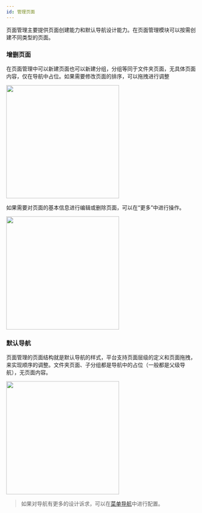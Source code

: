 ```yaml
---
id: 管理页面
---
```



页面管理主要提供页面创建能力和默认导航设计能力。在页面管理模块可以按需创建不同类型的页面。


### 增删页面

在页面管理中可以新建页面也可以新建分组，分组等同于文件夹页面，无具体页面内容，仅在导航中占位。如果需要修改页面的排序，可以拖拽进行调整

<img src="../img/页面设计/管理页面/页面创建.png" width="300"/>

如果需要对页面的基本信息进行编辑或删除页面，可以在“更多”中进行操作。

<img src="../img/页面设计/管理页面/修改页面配置.png" width="300"/>

### 默认导航

页面管理的页面结构就是默认导航的样式，平台支持页面层级的定义和页面拖拽，来实现顺序的调整。文件夹页面、子分组都是导航中的占位（一般都是父级导航），无页面内容。

<img src="../img/页面设计/管理页面/拖拽排序.png" width="300"/>

> 如果对导航有更多的设计诉求，可以在[菜单导航](../门户管理/菜单导航)中进行配置。